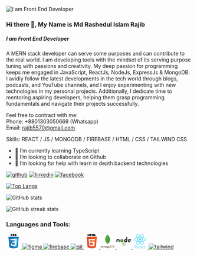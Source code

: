 ![I am Front End Developer](https://i.ibb.co/Xpm5Hpf/banner.png)
### Hi there 👋, My Name is Md Rashedul Islam Rajib
##### I am Front End Developer



A MERN stack developer can serve some purposes and can contribute to the real world. I am developing tools with the mindset of its serving purpose tuning with passions and creativity. My deep passion for programming keeps me engaged in JavaScript, ReactJs, NodeJs, ExpressJs & MongoDB. I avidly follow the latest developments in the tech world through blogs, podcasts, and YouTube channels, and I enjoy experimenting with new technologies in my personal projects. Additionally, I dedicate time to mentoring aspiring developers, helping them grasp programming fundamentals and navigate their projects successfully.



Feel free to contract with me: <br />
Phone: +8801303050669 (Whatsapp) <br />
Email: rajib5570@gmail.com

Skills:  REACT / JS / MONGODB / FIREBASE / HTML / CSS / TAILWIND CSS

- 🌱 I’m currently learning TypeScript 
- 👯 I’m looking to collaborate on Github 
- 🤔 I’m looking for help with learn in depth backend technologies 


[<img src='https://cdn.jsdelivr.net/npm/simple-icons@3.0.1/icons/github.svg' alt='github' height='40'>](https://github.com/Md-Rashedul-Islam-Rajib)  [<img src='https://cdn.jsdelivr.net/npm/simple-icons@3.0.1/icons/linkedin.svg' alt='linkedin' height='40'>](https://www.linkedin.com/in/rashedul-islam-rajib/)  [<img src='https://cdn.jsdelivr.net/npm/simple-icons@3.0.1/icons/facebook.svg' alt='facebook' height='40'>](https://www.facebook.com/Rashedulislamrajj)  

[![Top Langs](https://github-readme-stats.vercel.app/api/top-langs/?username=Md-Rashedul-Islam-Rajib)](https://github.com/anuraghazra/github-readme-stats)

![GitHub stats](https://github-readme-stats.vercel.app/api?username=Md-Rashedul-Islam-Rajib&show_icons=true&count_private=true)  

![GitHub streak stats](https://streak-stats.demolab.com/?user=Md-Rashedul-Islam-Rajib)  

<h3 align="left">Languages and Tools:</h3>
<p align="left"> <a href="https://www.w3schools.com/css/" target="_blank" rel="noreferrer"> <img src="https://raw.githubusercontent.com/devicons/devicon/master/icons/css3/css3-original-wordmark.svg" alt="css3" width="40" height="40"/> </a> <a href="https://www.figma.com/" target="_blank" rel="noreferrer"> <img src="https://www.vectorlogo.zone/logos/figma/figma-icon.svg" alt="figma" width="40" height="40"/> </a> <a href="https://firebase.google.com/" target="_blank" rel="noreferrer"> <img src="https://www.vectorlogo.zone/logos/firebase/firebase-icon.svg" alt="firebase" width="40" height="40"/> </a> <a href="https://git-scm.com/" target="_blank" rel="noreferrer"> <img src="https://www.vectorlogo.zone/logos/git-scm/git-scm-icon.svg" alt="git" width="40" height="40"/> </a> <a href="https://www.w3.org/html/" target="_blank" rel="noreferrer"> <img src="https://raw.githubusercontent.com/devicons/devicon/master/icons/html5/html5-original-wordmark.svg" alt="html5" width="40" height="40"/> </a> <a href="https://www.mongodb.com/" target="_blank" rel="noreferrer"> <img src="https://raw.githubusercontent.com/devicons/devicon/master/icons/mongodb/mongodb-original-wordmark.svg" alt="mongodb" width="40" height="40"/> </a> <a href="https://nodejs.org" target="_blank" rel="noreferrer"> <img src="https://raw.githubusercontent.com/devicons/devicon/master/icons/nodejs/nodejs-original-wordmark.svg" alt="nodejs" width="40" height="40"/> </a> <a href="https://reactjs.org/" target="_blank" rel="noreferrer"> <img src="https://raw.githubusercontent.com/devicons/devicon/master/icons/react/react-original-wordmark.svg" alt="react" width="40" height="40"/> </a> <a href="https://tailwindcss.com/" target="_blank" rel="noreferrer"> <img src="https://www.vectorlogo.zone/logos/tailwindcss/tailwindcss-icon.svg" alt="tailwind" width="40" height="40"/> </a> </p>
